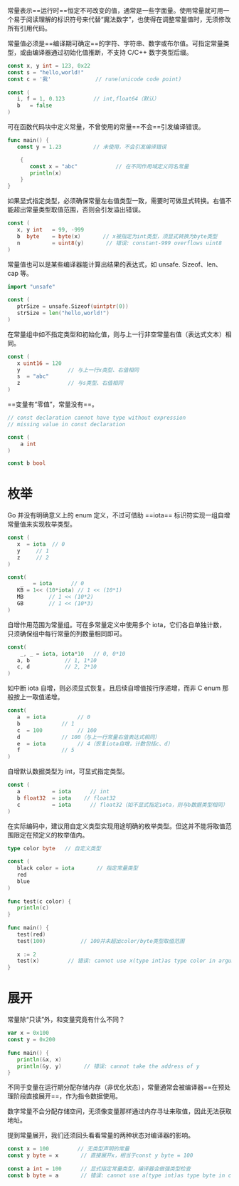 常量表示==运行时==恒定不可改变的值，通常是一些字面量。使用常量就可用一个易于阅读理解的标识符号来代替“魔法数字”，也使得在调整常量值时，无须修改所有引用代码。

常量值必须是==编译期可确定==的字符、字符串、数字或布尔值。可指定常量类型，或由编译器通过初始化值推断，不支持 C/C++ 数字类型后缀。
```go
const x, y int = 123, 0x22
const s = "hello,world!" 
const c = '我'              // rune(unicode code point) 
  
const ( 
   i, f = 1, 0.123         // int,float64（默认） 
   b   = false
)
```

可在函数代码块中定义常量，不曾使用的常量==不会==引发编译错误。
```go
func main() { 
   const y = 1.23          // 未使用，不会引发编译错误 

    { 
       const x = "abc"            // 在不同作用域定义同名常量 
       println(x) 
    } 
}
```

如果显式指定类型，必须确保常量左右值类型一致，需要时可做显式转换。右值不能超出常量类型取值范围，否则会引发溢出错误。
```go
const ( 
   x, y int   = 99, -999
   b  byte    = byte(x)       // x被指定为int类型，须显式转换为byte类型 
   n          = uint8(y)       // 错误: constant-999 overflows uint8
)
```

常量值也可以是某些编译器能计算出结果的表达式，如 unsafe. Sizeof、len、cap 等。
```go
import "unsafe" 
  
const ( 
   ptrSize = unsafe.Sizeof(uintptr(0)) 
   strSize = len("hello,world!") 
)
```

在常量组中如不指定类型和初始化值，则与上一行非空常量右值（表达式文本）相同。
```go
const ( 
   x uint16 = 120
   y               // 与上一行x类型、右值相同 
   s  = "abc"                
   z               // 与s类型、右值相同 
)
```


==变量有“零值”，常量没有==。
```go
// const declaration cannot have type without expression
// missing value in const declaration

const (
	a int
)

const b bool
```

# 枚举
Go 并没有明确意义上的 enum 定义，不过可借助 ==iota== 标识符实现一组自增常量值来实现枚举类型。
```go
const ( 
   x  = iota  // 0
   y     // 1
   z     // 2
) 

const( 
    _   = iota      // 0
   KB = 1<< (10*iota) // 1 << (10*1) 
   MB        // 1 << (10*2) 
   GB        // 1 << (10*3) 
)
```

自增作用范围为常量组。可在多常量定义中使用多个 iota，它们各自单独计数，只须确保组中每行常量的列数量相同即可。
```go
const( 
    _, _ = iota, iota*10   // 0, 0*10
   a, b           // 1, 1*10
   c, d           // 2, 2*10
)
```

如中断 iota 自增，则必须显式恢复。且后续自增值按行序递增，而非 C enum 那般按上一取值递增。
```go
const( 
   a  = iota          // 0
   b             // 1
   c  = 100           // 100
   d             // 100（与上一行常量右值表达式相同） 
   e  = iota          // 4（恢复iota自增，计数包括c、d） 
   f             // 5
)
```

自增默认数据类型为 int，可显式指定类型。
```go
const ( 
   a          = iota      // int
   b float32  = iota    // float32
   c          = iota      // float32（如不显式指定iota，则与b数据类型相同） 
)
```

在实际编码中，建议用自定义类型实现用途明确的枚举类型。但这并不能将取值范围限定在预定义的枚举值内。
```go
type color byte   // 自定义类型 
  
const ( 
   black color = iota       // 指定常量类型 
   red
   blue
) 
  
func test(c color) { 
   println(c) 
} 
  
func main() { 
   test(red) 
   test(100)           // 100并未超出color/byte类型取值范围 
  
   x := 2     
   test(x)         // 错误: cannot use x(type int)as type color in argument to test
}
```

# 展开
常量除“只读”外，和变量究竟有什么不同？
```go
var x = 0x100
const y = 0x200
  
func main() { 
   println(&x, x) 
   println(&y, y)       // 错误: cannot take the address of y
}
```

不同于变量在运行期分配存储内存（非优化状态），常量通常会被编译器==在预处理阶段直接展开==，作为指令数据使用。

数字常量不会分配存储空间，无须像变量那样通过内存寻址来取值，因此无法获取地址。

提到常量展开，我们还须回头看看常量的两种状态对编译器的影响。
```go
const x = 100         // 无类型声明的常量 
const y byte = x       // 直接展开x，相当于const y byte = 100
  
const a int = 100      // 显式指定常量类型，编译器会做强类型检查 
const b byte = a       // 错误: cannot use a(type int)as type byte in const initializer
```
